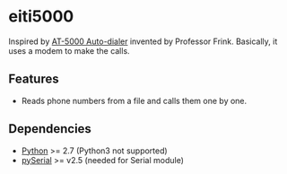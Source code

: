 eiti5000
========

Inspired by [AT-5000 Auto-dialer](http://simpsons.wikia.com/wiki/AT-5000_Auto-dialer) invented by Professor Frink. Basically, it uses a modem to make the calls.

Features
--------
* Reads phone numbers from a file and calls them one by one.

Dependencies
------------
* [Python](http://www.python.org) >= 2.7 (Python3 not supported)
* [pySerial](http://pyserial.sourceforge.net/) >= v2.5 (needed for Serial module)